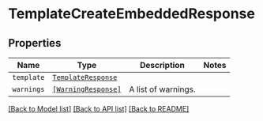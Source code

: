 # TemplateCreateEmbeddedResponse



## Properties

| Name | Type | Description | Notes |
| ---- | ---- | ----------- | ----- |
| `template` | [```TemplateResponse```](TemplateResponse.md) |    |  |
| `warnings` | [```[WarningResponse]```](WarningResponse.md) |  A list of warnings.  |  |


[[Back to Model list]](../README.md#documentation-for-models) [[Back to API list]](../README.md#documentation-for-api-endpoints) [[Back to README]](../README.md)


